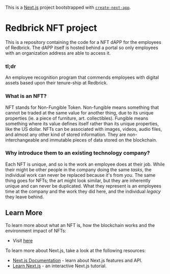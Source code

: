 This is a [Next.js](https://nextjs.org/) project bootstrapped with [`create-next-app`](https://github.com/vercel/next.js/tree/canary/packages/create-next-app).

# Redbrick NFT project

This is a repository containing the code for a NFT dAPP for the employees of Redbrick. The dAPP itself is hosted behind a portal so only employees with an organization address are able to access it.

### tl;dr

An employee recognition program that commends employees with digital assets based upon their tenure-ship at Redbrick.

### What is an NFT?

NFT stands for Non-Fungible Token. Non-fungible means something that cannot be traded at the same value for another thing, due to its unique properties (ie. a piece of furniture, art. collectibles). Fungible means something where its value defines itself rather than its unique properties, like the US dollar.  NFTs can be associated with images, videos, audio files, and almost any other kind of stored information. They are non-interchangeable and immutable pieces of data stored on the blockchain.

### Why introduce them to an existing technology company? 

Each NFT is unique, and so is the work an employee does at their job. While their might be other people in the company doing the same _tasks_, 
the individual work can never be replaced because it's from _you_. The same thing goes for NFTs; the art might look similar, but they are inherently unique and can never be duplicated. 
What they represent is an employees time at the company and the work they did here, and the individual _legacy_ they leave behind. 

## Learn More

To learn more about what an NFT is, how the blockchain works and the environment impact of NFTs:

- Visit [here](https://drive.google.com/file/d/1uZuRzRnrqNXJDtWK7rg4a5E5LpAim0ZK/view)

To learn more about Next.js, take a look at the following resources:

- [Next.js Documentation](https://nextjs.org/docs) - learn about Next.js features and API.
- [Learn Next.js](https://nextjs.org/learn) - an interactive Next.js tutorial.
